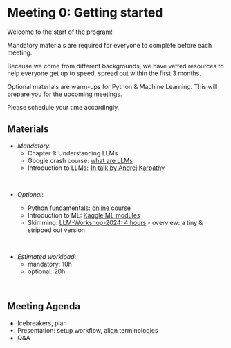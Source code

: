 # Meeting 0: Getting started

Welcome to the start of the program!

Mandatory materials are required for everyone to complete before each meeting.

Because we come from different backgrounds, we have vetted resources to help everyone get up to speed, spread out within the first 3 months. 

Optional materials are warm-ups for Python & Machine Learning. This will prepare you for the upcoming meetings.

Please schedule your time accordingly.

## Materials

- *Mandatory*:
  - Chapter 1: Understanding LLMs
  - Google crash course: [what are LLMs](https://developers.google.com/machine-learning/crash-course/llm)
  - Introduction to LLMs: [1h talk by Andrej Karpathy](https://www.youtube.com/watch?v=zjkBMFhNj_g&t=1s&ab_channel=AndrejKarpathy)         

&nbsp;

- *Optional*: 

  - Python fundamentals: [online course](https://programming-24.mooc.fi/part-1/1-getting-started)
  - Introduction to ML: [Kaggle ML modules](https://www.kaggle.com/learn/intro-to-machine-learning)
  - Skimming: [LLM-Workshop-2024: 4 hours](https://github.com/rasbt/LLM-workshop-2024) - overview: a tiny & stripped out version

&nbsp;

- *Estimated workload*:
  - mandatory: 10h
  - optional: 20h

&nbsp;

## Meeting Agenda
- Icebreakers, plan
- Presentation: setup workflow, align terminologies
- Q&A


